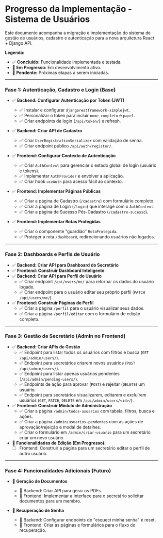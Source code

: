 # Progresso da Implementação - Sistema de Usuários

Este documento acompanha a migração e implementação do sistema de gestão de usuários, cadastro e autenticação para a nova arquitetura React + Django API.

**Legenda:**
- ✅ **Concluído:** Funcionalidade implementada e testada.
- 🔄 **Em Progresso:** Em desenvolvimento ativo.
- 🔲 **Pendente:** Próximas etapas a serem iniciadas.

---

### Fase 1: Autenticação, Cadastro e Login (Base)

- ✅ **Backend: Configurar Autenticação por Token (JWT)**
  - ✅ Instalar e configurar `djangorestframework-simplejwt`.
  - ✅ Personalizar o token para incluir `nome_completo` e `papel`.
  - ✅ Criar endpoints de login (`/api/token/`) e refresh.

- ✅ **Backend: Criar API de Cadastro**
  - ✅ Criar `UserRegistrationSerializer` com validação de senha.
  - ✅ Criar endpoint público `/api/auth/register/`.

- ✅ **Frontend: Configurar Contexto de Autenticação**
  - ✅ Criar `AuthContext` para gerenciar o estado global de login (usuário e tokens).
  - ✅ Implementar `AuthProvider` e envolver a aplicação.
  - ✅ Criar hook `useAuth` para acesso fácil ao contexto.

- ✅ **Frontend: Implementar Páginas Públicas**
  - ✅ Criar a página de Cadastro (`/cadastro`) com formulário completo.
  - ✅ Criar a página de Login (`/login`) que interage com o `AuthContext`.
  - ✅ Criar a página de Sucesso Pós-Cadastro (`/cadastro-sucesso`).

- ✅ **Frontend: Implementar Rotas Protegidas**
  - ✅ Criar o componente "guardião" `RotaProtegida`.
  - ✅ Proteger a rota `/dashboard`, redirecionando usuários não logados.

---

### Fase 2: Dashboards e Perfis de Usuário

- ✅ **Backend: Criar API para Dashboard do Secretário**
- ✅ **Frontend: Construir Dashboard Inteligente**
- ✅ **Backend: Criar API para Perfil do Usuário**
  - ✅ Criar endpoint `/api/users/me/` para retornar os dados do usuário logado.
  - ✅ Criar endpoint para o usuário editar seu próprio perfil (`PATCH /api/users/me/`).
- ✅ **Frontend: Construir Páginas de Perfil**
  - ✅ Criar a página `/perfil` para o usuário visualizar seus dados.
  - ✅ Criar a página `/perfil/editar` com o formulário de edição completo.

---

### Fase 3: Gestão de Secretário (Admin no Frontend)

- ✅ **Backend: Criar APIs de Gestão**
  - ✅ Endpoint para listar todos os usuários com filtros e busca (`GET /api/admin/users/`).
  - ✅ Endpoint para secretários criarem novos usuários (`POST /api/admin/users/`).
  - ✅ Endpoint para listar apenas usuários pendentes (`/api/admin/pending-users/`).
  - ✅ Endpoints de ação para aprovar (`POST`) e rejeitar (`DELETE`) um usuário.
  - ✅ Endpoint para secretários visualizarem, editarem e excluírem usuários (`GET`, `PATCH`, `DELETE` em `/api/admin/users/<id>/`).
- ✅ **Frontend: Construir Módulo de Administração**
  - ✅ Criar a página `/admin/todos-usuarios` com tabela, filtros, busca e ações.
  - ✅ Criar a página `/admin/usuarios-pendentes` com as ações de aprovação/rejeição e modal de detalhes.
  - ✅ Criar o formulário em `/admin/criar-usuario` para um secretário criar um novo usuário.
- 🔄 **Funcionalidades de Edição (Em Progresso):**
  - [ ] Frontend: Construir a página para um secretário editar o perfil de outro usuário.

---

### Fase 4: Funcionalidades Adicionais (Futuro)

- 🔲 **Geração de Documentos**
  - 🔲 Backend: Criar API para gerar os PDFs.
  - 🔲 Frontend: Implementar a interface para o secretário solicitar documentos para um membro.

- 🔲 **Recuperação de Senha**
  - 🔲 Backend: Configurar endpoints de "esqueci minha senha" e reset.
  - 🔲 Frontend: Criar as páginas e formulários para o fluxo de recuperação.